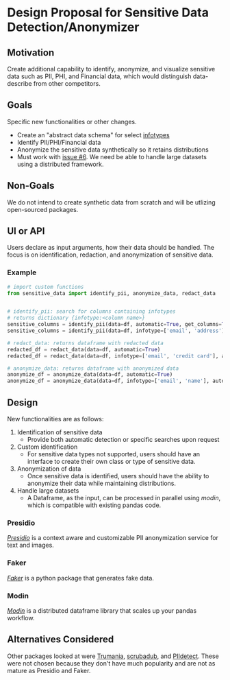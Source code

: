 # Design Proposal for Sensitive Data Detection/Anonymizer

## Motivation

Create additional capability to identify, anonymize, and visualize sensitive data such as PII, PHI, and Financial data, which would distinguish data-describe from other competitors.

## Goals

Specific new functionalities or other changes.
- Create an "abstract data schema" for select [infotypes](https://cloud.google.com/dlp/docs/infotypes-reference)
- Identify PII/PHI/Financial data 
- Anonymize the sensitive data synthetically so it retains distributions
- Must work with [issue #6](https://github.com/brianray/data-describe/issues/6). We need be able to handle large datasets using a distributed framework. 


## Non-Goals
We do not intend to create synthetic data from scratch and will be utlizing open-sourced packages.

## UI or API

Users declare as input arguments, how their data should be handled. The focus is on identification, redaction, and anonymization of sensitive data. 

### Example
```python
# import custom functions
from sensitive_data import identify_pii, anonymize_data, redact_data


# identify_pii: search for columns containing infotypes
# returns dictionary {infotype:<column name>}
sensitive_columns = identify_pii(data=df, automatic=True, get_columns=True)
sensitive_columns = identify_pii(data=df, infotype=['email', 'address'], automatic=False)

# redact_data: returns dataframe with redacted data 
redacted_df = redact_data(data=df, automatic=True)
redacted_df = redact_data(data=df, infotype=['email', 'credit card'], automatic=False)

# anonymize_data: returns dataframe with anonymized data
anonymize_df = anonymize_data(data=df, automatic=True)
anonymize_df = anonymize_data(data=df, infotype=['email', 'name'], automatic=False)

```


## Design

New functionalities are as follows:

 
1. Identification of sensitive data
    - Provide both automatic detection or specific searches upon request
2. Custom identification
    - For sensitive data types not supported, users should have an interface to create their own class or type of sensitive data.
3. Anonymization of data 
    - Once sensitive data is identified, users should have the ability to anonymize their data while maintaining distributions.
4. Handle large datasets
    - A Dataframe, as the input, can be processed in parallel using *modin*, which is compatible with existing pandas code.

### Presidio
*[Presidio](https://github.com/microsoft/presidio)* is a context aware and customizable PII anonymization service for text and images. 

### Faker
*[Faker](https://faker.readthedocs.io/en/master/)* is a python package that generates fake data. 

### Modin
*[Modin](https://github.com/modin-project/modin)* is a distributed dataframe library that scales up your pandas workflow.

## Alternatives Considered

Other packages looked at were [Trumania](https://github.com/RealImpactAnalytics/trumania), [scrubadub](https://scrubadub.readthedocs.io/en/stable/index.html#), and [PIIdetect](https://github.com/edwardcooper/piidetect). These were not chosen because they don't have much popularity and are not as mature as Presidio and Faker.